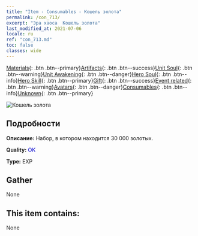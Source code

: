 ```yaml
---
title: "Item - Consumables - Кошель золота"
permalink: /con_713/
excerpt: "Эра хаоса  Кошель золота"
last_modified_at: 2021-07-06
locale: ru
ref: "con_713.md"
toc: false
classes: wide
---
```

 [Materials](/ItemsRU/){: .btn .btn--primary}[Artifacts](/ItemsRU/Artifacts/){: .btn .btn--success}[Unit Soul](/ItemsRU/UnitSoul/){: .btn .btn--warning}[Unit Awakening](/ItemsRU/UnitAwakening/){: .btn .btn--danger}[Hero Soul](/ItemsRU/HeroSoul/){: .btn .btn--info}[Hero Skill](/ItemsRU/HeroSkill/){: .btn .btn--primary}[Gift](/ItemsRU/Gift/){: .btn .btn--success}[Event related](/ItemsRU/Events/){: .btn .btn--warning}[Avatars](/ItemsRU/Avatars/){: .btn .btn--danger}[Consumables](/ItemsRU/Consumables/){: .btn .btn--info}[Unknown](/ItemsRU/Unknown/){: .btn .btn--primary}

 ![Кошель золота](/images/t/i_511.png)

## Подробности
 **Описание:** Набор, в котором находится 30 000 золотых.

 **Quality:** <span style="color: #0000CD">OK</span>

 **Type:** EXP

## Gather

  None

## This item contains:

  None

